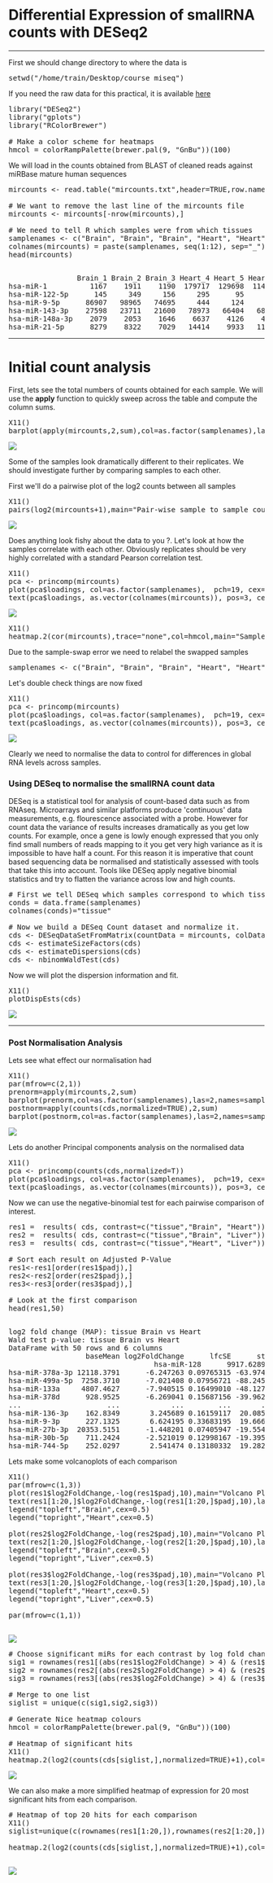# Differential Expression of smallRNA counts with DESeq2

* * *

First we should change directory to where the data is

<pre class="com">setwd("/home/train/Desktop/course_miseq")
</pre>

If you need the raw data for this practical, it is available [here](data)

<pre class="com">library("DESeq2")
library("gplots")
library("RColorBrewer")

# Make a color scheme for heatmaps
hmcol = colorRampPalette(brewer.pal(9, "GnBu"))(100)
</pre>

We will load in the counts obtained from BLAST of cleaned reads against miRBase mature human sequences

<pre class="com">mircounts <- read.table("mircounts.txt",header=TRUE,row.names=1)

# We want to remove the last line of the mircounts file
mircounts <- mircounts[-nrow(mircounts),]

# We need to tell R which samples were from which tissues
samplenames <- c("Brain", "Brain", "Brain", "Heart", "Heart", "Heart", "Heart", "Heart", "Liver", "Liver", "Liver", "Liver")
colnames(mircounts) = paste(samplenames, seq(1:12), sep="_")
head(mircounts)

</pre>

<tt>

<pre class="res">                Brain_1 Brain_2 Brain_3 Heart_4 Heart_5 Heart_6 Heart_7 Heart_8 Liver_9 Liver_10 Liver_11 Liver_12
hsa-miR-1          1167    1911    1190  179717  129698  114090  164659    1253     375      554      345      348
hsa-miR-122-5p      145     349     156     295      95     187     155     183  157280    73426   145594    63610
hsa-miR-9-5p      86907   98965   74695     444     124     296     239   84410     136      256      134      137
hsa-miR-143-3p    27598   23711   21600   78973   66404   68549   96678   24126   16411     8800    10078     7491
hsa-miR-148a-3p    2079    2053    1646    6637    4126    4034    6276    1697   73860    40933    52708    32330
hsa-miR-21-5p      8279    8322    7029   14414    9933   11397   14733    6732   58983    28787    32407    26526
</pre>

</tt>

* * *

# Initial count analysis

First, lets see the total numbers of counts obtained for each sample. We will use the **apply** function to quickly sweep across the table and compute the column sums.

<pre class="com">X11()
barplot(apply(mircounts,2,sum),col=as.factor(samplenames),las=2)
</pre>

![](images_2/barplot.jpg)

Some of the samples look dramatically different to their replicates. We should investigate further by comparing samples to each other.

First we'll do a pairwise plot of the log2 counts between all samples

<pre class="com">X11()
pairs(log2(mircounts+1),main="Pair-wise sample to sample counts")
</pre>

![](images_2/pairs.jpg)

Does anything look fishy about the data to you ?. Let's look at how the samples correlate with each other. Obviously replicates should be very highly correlated with a standard Pearson correlation test.

<pre class="com">X11()
pca <- princomp(mircounts)
plot(pca$loadings, col=as.factor(samplenames),  pch=19, cex=2, main="Sample to Sample")
text(pca$loadings, as.vector(colnames(mircounts)), pos=3, cex=0.8)
</pre>

![](images_2/bhl-pca1.png)

<pre class="com">X11()
heatmap.2(cor(mircounts),trace="none",col=hmcol,main="Sample Correlation")
</pre>

Due to the sample-swap error we need to relabel the swapped samples

<pre class="com">samplenames <- c("Brain", "Brain", "Brain", "Heart", "Heart", "Heart", "Heart", "Brain", "Liver", "Liver", "Liver" ,"Liver")
</pre>

Let's double check things are now fixed

<pre class="com">X11()
pca <- princomp(mircounts)
plot(pca$loadings, col=as.factor(samplenames),  pch=19, cex=2, main="Sample to Sample")
text(pca$loadings, as.vector(colnames(mircounts)), pos=3, cex=0.8)
</pre>

![](images_2/bhl-pca2.png)

Clearly we need to normalise the data to control for differences in global RNA levels across samples.

### Using DESeq to normalise the smallRNA count data

DESeq is a statistical tool for analysis of count-based data such as from RNAseq. Microarrays and similar platforms produce 'continuous' data measurements, e.g. flourescence associated with a probe. However for count data the variance of results increases dramatically as you get low counts. For example, once a gene is lowly enough expressed that you only find small numbers of reads mapping to it you get very high variance as it is impossible to have half a count. For this reason it is imperative that count based sequencing data be normalised and statistically assessed with tools that take this into account. Tools like DESeq apply negative binomial statistics and try to flatten the variance across low and high counts.

<pre class="com">
# First we tell DESeq which samples correspond to which tissues.
conds = data.frame(samplenames)
colnames(conds)="tissue"

# Now we build a DESeq Count dataset and normalize it.
cds <- DESeqDataSetFromMatrix(countData = mircounts, colData = conds, design = ~ tissue)
cds <- estimateSizeFactors(cds)
cds <- estimateDispersions(cds)
cds <- nbinomWaldTest(cds)
</pre>

Now we will plot the dispersion information and fit.

<pre class="com" width="600">X11()
plotDispEsts(cds)
</pre>

![](images_2/dispersion.jpg)

* * *

### Post Normalisation Analysis

Lets see what effect our normalisation had

<pre class="com">X11()
par(mfrow=c(2,1))
prenorm=apply(mircounts,2,sum)
barplot(prenorm,col=as.factor(samplenames),las=2,names=samplenames)
postnorm=apply(counts(cds,normalized=TRUE),2,sum)
barplot(postnorm,col=as.factor(samplenames),las=2,names=samplenames)
</pre>

![](images_2/barplots.jpg)

Lets do another Principal components analysis on the normalised data

<pre class="com">X11()
pca <- princomp(counts(cds,normalized=T))
plot(pca$loadings, col=as.factor(samplenames),  pch=19, cex=2, main="Sample to Sample PCA")
text(pca$loadings, as.vector(colnames(mircounts)), pos=3, cex=0.8)
</pre>

Now we can use the negative-binomial test for each pairwise comparison of interest.

<pre class="com" width="600">res1 =  results( cds, contrast=c("tissue","Brain", "Heart"))
res2 =  results( cds, contrast=c("tissue","Brain", "Liver"))
res3 =  results( cds, contrast=c("tissue","Heart", "Liver"))

# Sort each result on Adjusted P-Value
res1<-res1[order(res1$padj),]
res2<-res2[order(res2$padj),]
res3<-res3[order(res3$padj),]

# Look at the first comparison
head(res1,50)

</pre>

<pre class="res">log2 fold change (MAP): tissue Brain vs Heart 
Wald test p-value: tissue Brain vs Heart 
DataFrame with 50 rows and 6 columns
                  baseMean log2FoldChange      lfcSE      stat       pvalue         padj
                 <numeric>      <numeric>  <numeric> <numeric>    <numeric>    <numeric>hsa-miR-128      9917.6289       4.716332 0.11968367  39.40664            0            0
hsa-miR-378a-3p 12118.3791      -6.247263 0.09765315 -63.97401            0            0
hsa-miR-499a-5p  7258.3710      -7.021408 0.07956721 -88.24500            0            0
hsa-miR-133a     4807.4627      -7.940515 0.16499010 -48.12722            0            0
hsa-miR-378d      928.9525      -6.269041 0.15687156 -39.96289            0            0
...                    ...            ...        ...       ...          ...          ...
hsa-miR-136-3p    162.8349       3.245689 0.16159117  20.08581 9.821032e-90 1.603390e-88
hsa-miR-9-3p      227.1325       6.624195 0.33683195  19.66617 4.203540e-86 6.716720e-85
hsa-miR-27b-3p  20353.5151      -1.448201 0.07405947 -19.55457 3.771937e-85 5.901510e-84
hsa-miR-30b-5p    711.2424      -2.521019 0.12998167 -19.39519 8.474115e-84 1.298788e-82
hsa-miR-744-5p    252.0297       2.541474 0.13180332  19.28232 7.560116e-83 1.135529e-81</numeric> </numeric></numeric></numeric></numeric></numeric></pre>

Lets make some volcanoplots of each comparison

<pre class="com">
X11()
par(mfrow=c(1,3))
plot(res1$log2FoldChange,-log(res1$padj,10),main="Volcano Plot Brain vs Heart")
text(res1[1:20,]$log2FoldChange,-log(res1[1:20,]$padj,10),labels=rownames(res1[1:20,]),cex=0.7,pos=1)
legend("topleft","Brain",cex=0.5)
legend("topright","Heart",cex=0.5)

plot(res2$log2FoldChange,-log(res2$padj,10),main="Volcano Plot Brain vs Liver")
text(res2[1:20,]$log2FoldChange,-log(res2[1:20,]$padj,10),labels=rownames(res2[1:20,]),cex=0.7,pos=1)
legend("topleft","Brain",cex=0.5)
legend("topright","Liver",cex=0.5)

plot(res3$log2FoldChange,-log(res3$padj,10),main="Volcano Plot Heart vs Liver")
text(res3[1:20,]$log2FoldChange,-log(res3[1:20,]$padj,10),labels=rownames(res3[1:20,]),cex=0.7,pos=1)
legend("topleft","Heart",cex=0.5)
legend("topright","Liver",cex=0.5)

par(mfrow=c(1,1))

</pre>

![](images_2/bhl-volcano.png)

<pre class="com"># Choose significant miRs for each contrast by log fold change and adj. P-value
sig1 = rownames(res1[(abs(res1$log2FoldChange) > 4) & (res1$padj < 0.00001) & !is.na(res1$padj),])
sig2 = rownames(res2[(abs(res2$log2FoldChange) > 4) & (res2$padj < 0.00001) & !is.na(res2$padj),])
sig3 = rownames(res3[(abs(res3$log2FoldChange) > 4) & (res3$padj < 0.00001) & !is.na(res3$padj),])

# Merge to one list
siglist = unique(c(sig1,sig2,sig3))

# Generate Nice heatmap colours
hmcol = colorRampPalette(brewer.pal(9, "GnBu"))(100)

# Heatmap of significant hits
X11()
heatmap.2(log2(counts(cds[siglist,],normalized=TRUE)+1),col=hmcol,trace="none",labCol=samplenames,margin=c(5,10))
</pre>

![](images_2/bhl-heatmap1.png)

We can also make a more simplified heatmap of expression for 20 most significant hits from each comparison.

<pre class="com"># Heatmap of top 20 hits for each comparison
X11()
siglist=unique(c(rownames(res1[1:20,]),rownames(res2[1:20,]),rownames(res3[1:20,])))

heatmap.2(log2(counts(cds[siglist,],normalized=TRUE)+1),col=hmcol,trace="none",margin=c(5,10))

</pre>

![](images_2/bhl-heatmap2.png)
